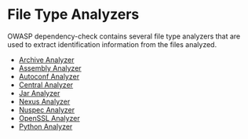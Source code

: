 File Type Analyzers
====================
OWASP dependency-check contains several file type analyzers that are used
to extract identification information from the files analyzed.

- [Archive Analyzer](./archive-analyzer.html)
- [Assembly Analyzer](./assembly-analyzer.html)
- [Autoconf Analyzer](./autoconf-analyzer.html)
- [Central Analyzer](./central-analyzer.html)
- [Jar Analyzer](./jar-analyzer.html)
- [Nexus Analyzer](./nexus-analyzer.html)
- [Nuspec Analyzer](./nuspec-analyzer.html)
- [OpenSSL Analyzer](./openssl-analyzer.html)
- [Python Analyzer](./python-analyzer.html)
